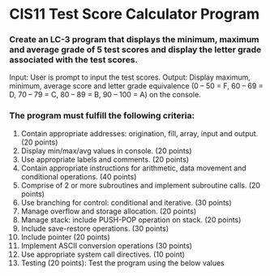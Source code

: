 # CIS11 Test Score Calculator Program 
### Create an LC-3 program that displays the minimum, maximum and average grade of 5 test scores and display the letter grade  associated with the test scores. 
Input: User is prompt to input the test scores.
Output: Display maximum, minimum, average score and letter grade equivalence (0 – 50 = F, 60 – 69 = D, 70 – 79 = C, 80 – 89 = B, 90 – 100 = A) on the console.
### The program must fulfill the following criteria:
1.	Contain appropriate addresses: origination, fill, array, input and output. (20 points)
2.	Display min/max/avg values in console. (20 points)
3.	Use appropriate labels and comments. (20 points)
4.	Contain appropriate instructions for arithmetic, data movement and conditional operations. (40 points)
5.	Comprise of 2 or more subroutines and implement subroutine calls. (20 points)
6.	Use branching for control: conditional and iterative. (30 points)
7.	Manage overflow and storage allocation. (20 points)
8.	Manage stack: include PUSH-POP operation on stack. (20 points)
9.	Include save-restore operations. (30 points)
10.	Include pointer (20 points)
11.	Implement ASCII conversion operations (30 points)
12.	Use appropriate system call directives. (10 point)
13.	Testing (20 points): Test the program using the below values
